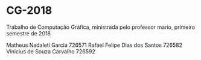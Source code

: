 # CG-2018
Trabalho de Computação Gráfica, ministrada pelo professor mario, primeiro semestre de 2018

Matheus Nadaleti Garcia         726571
Rafael Felipe Dias dos Santos   726582
Vinicius de Souza Carvalho      726592
